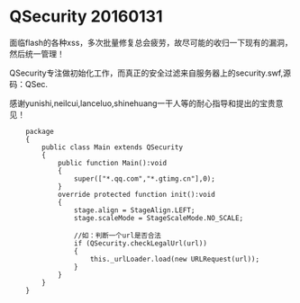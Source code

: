 QSecurity 20160131
=========

面临flash的各种xss，多次批量修复总会疲劳，故尽可能的收归一下现有的漏洞，然后统一管理！

QSecurity专注做初始化工作，而真正的安全过滤来自服务器上的security.swf,源码：QSec.

感谢yunishi,neilcui,lanceluo,shinehuang一干人等的耐心指导和提出的宝贵意见！



		package
		{
			public class Main extends QSecurity 
			{
				public function Main():void 
				{
					super(["*.qq.com","*.gtimg.cn"],0);
				}
				override protected function init():void 
				{
					stage.align = StageAlign.LEFT;
					stage.scaleMode = StageScaleMode.NO_SCALE;
					
					//如：判断一个url是否合法
					if (QSecurity.checkLegalUrl(url))
					{
						this._urlLoader.load(new URLRequest(url));
					}
				}
			}
		}
